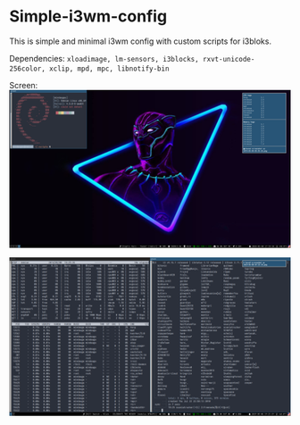 # Simple-i3wm-config
This is simple and minimal i3wm config with custom scripts for i3bloks.

Dependencies:
`xloadimage, lm-sensors, i3blocks, rxvt-unicode-256color, xclip, mpd, mpc, libnotify-bin`

Screen:
![Screenshot](screen_2.png?raw=true "Bussy")

![Screenshot](screen.png?raw=true "Terminals")